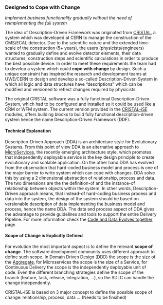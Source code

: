 ### Designed to Cope with Change
_Implement business functionality gradually without the need of reimplementing the full system_

The idea of Description-Driven Framework was originated from [CRISTAL](http://proj-cristal.web.cern.ch/proj-cristal/), a system which was developed at CERN to manage the construction of the CMS/ECAL detector. Due to the scientific nature and the extended time-scale of the construction (5+ years), the users (physicists/engineers) wanted to gradually define and evolve detector elements, their data structures, construction steps and scientific calculations in order to produce the best possible device. In order to meet these requirements the team had to develop a system which could **cope with change** by design. Such a unique constraint has inspired the research and development teams at UWE/CERN to design and develop a so-called Description-Driven System in which all logic and data structures have “descriptions” which can be modified and versioned to reflect changes required by physicists.

The original CRISTAL software was a fully functional Description-Driven System, which had to be configured and installed so it could be used like a CRM or WFM system. The current version provided in the [CRISTAL-iSE](/cristal-ise) modules, offers building blocks to build fully functional description-driven system hence the name Description-Driven Framework (DDF).

#### Technical Explanation
Description-Driven Approach (DDA) is an architecture style for Evolutionary Systems. From this point of view DDA is an alternative approach to [MicroServices](https://www.thoughtworks.com/insights/blog/microservices-evolutionary-architecture), the recently emerging architecture style, which promotes that independently deployable service is the key design principle to create evolutionary and scalable application. On the other hand DDA has evolved from the observation that hard-coded business model and process is one of the major barrier to write system which can cope with changes. DDA solve this by using a 2 dimensional abstraction of relationship, process and data. The two dimensions are the the definition-of and the instance-of relationship between objects within the system. In other words, Description-Driven approach means, that instead-of hard-coding business process and data into the system, the design of the system should be based on versionable description of data implementing the business model and process, hence the name DDA. The data and process aspect of DDA gives the advantage to provide guidelines and tools to support the entire Delivery Pipeline. For more information check the [Code and Data Evolves together](Evolve-Code-with-Data) page.

#### Scope of Change is Explicitly Defined

For evolution the most important aspect is to define the relevant **scope of change**. The software development community uses different approach to define such scope. In Domain Driven Design (DDD) the scope is the size of the [Aggregate](http://martinfowler.com/bliki/DDD_Aggregate.html), for Microservices the scope is the size of a Service, for Continuous Delivery the scope is the independently deployable unit of code. Even the different branching strategies define the scope of the branch (feature, task, release, integration, ...), so the SDLC can handle the change independently. 

CRISTAL-iSE is based on 3 major concept to define the possible scope of change: relationship, process, data ... (Needs to be finsihed)